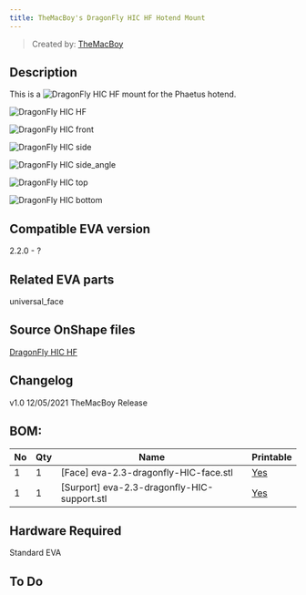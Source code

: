 ```yaml
---
title: TheMacBoy's DragonFly HIC HF Hotend Mount
---
```


> Created by: [TheMacBoy](https://github.com/themacboy)

## Description
This is a ![DragonFly HIC HF](https://www.phaetus.com/dragonfly-hf-hic/) mount for the Phaetus hotend.

![DragonFly HIC HF](assets/DragonFly-HIC-perspective.JPG)

![DragonFly HIC front](assets/DragonFly-HIC-front.JPG)

![DragonFly HIC side](assets/DragonFly-HIC-side.JPG)

![DragonFly HIC side_angle](assets/DragonFly-HIC-side-angle.JPG)

![DragonFly HIC top](assets/DragonFly-HIC-top-.JPG)

![DragonFly HIC bottom](assets/DragonFly-HIC-bottom.JPG)

## Compatible EVA version
2.2.0 - ?

## Related EVA parts
universal_face

## Source OnShape files
[DragonFly HIC HF](https://cad.onshape.com/documents/37f226ec31a6892e039799c4/w/9518350d2542991b8a0226ab/e/af757332e1b18b8f33156616)

## Changelog
v1.0 12/05/2021 TheMacBoy Release

## BOM:
| No | Qty | Name                                               | Printable |
| -- | --- | -------------------------------------------------- | --------- |
| 1  | 1   | [Face] eva-2.3-dragonfly-HIC-face.stl    | [Yes](stl/eva-2.3-dragonfly-HIC-face.stl ) |
| 1  | 1   | [Surport] eva-2.3-dragonfly-HIC-support.stl | [Yes](stl/eva-2.3-dragonfly-HIC-support.stl) |


## Hardware Required 
Standard EVA

## To Do 
